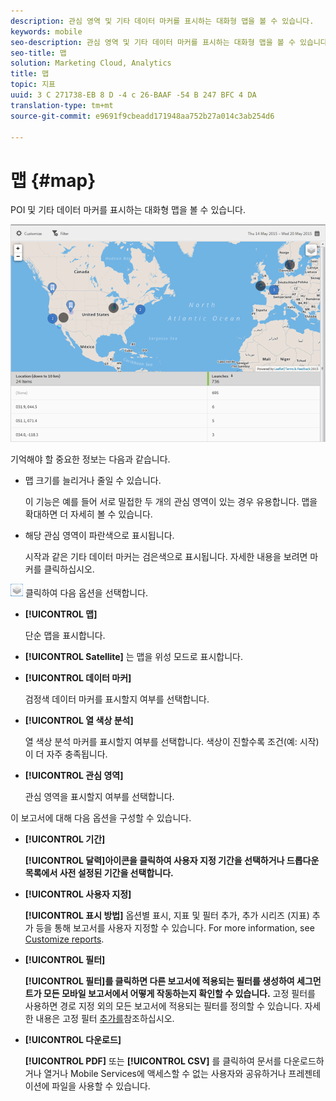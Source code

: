 ```yaml
---
description: 관심 영역 및 기타 데이터 마커를 표시하는 대화형 맵을 볼 수 있습니다.
keywords: mobile
seo-description: 관심 영역 및 기타 데이터 마커를 표시하는 대화형 맵을 볼 수 있습니다.
seo-title: 맵
solution: Marketing Cloud, Analytics
title: 맵
topic: 지표
uuid: 3 C 271738-EB 8 D -4 c 26-BAAF -54 B 247 BFC 4 DA
translation-type: tm+mt
source-git-commit: e9691f9cbeadd171948aa752b27a014c3ab254d6

---
```



# 맵 {#map}

POI 및 기타 데이터 마커를 표시하는 대화형 맵을 볼 수 있습니다.

![](assets/map.png)

기억해야 할 중요한 정보는 다음과 같습니다.

* 맵 크기를 늘리거나 줄일 수 있습니다.

   이 기능은 예를 들어 서로 밀접한 두 개의 관심 영역이 있는 경우 유용합니다. 맵을 확대하면 더 자세히 볼 수 있습니다.
* 해당 관심 영역이 파란색으로 표시됩니다.

   시작과 같은 기타 데이터 마커는 검은색으로 표시됩니다. 자세한 내용을 보려면 마커를 클릭하십시오.

![레이어를](assets/map_layers.png) 클릭하여 다음 옵션을 선택합니다.

* **[!UICONTROL 맵]**

   단순 맵을 표시합니다.

* **[!UICONTROL Satellite]**
는 맵을 위성 모드로 표시합니다.

* **[!UICONTROL 데이터 마커]**

   검정색 데이터 마커를 표시할지 여부를 선택합니다.

* **[!UICONTROL 열 색상 분석]**

   열 색상 분석 마커를 표시할지 여부를 선택합니다. 색상이 진할수록 조건(예: 시작)이 더 자주 충족됩니다.

* **[!UICONTROL 관심 영역]**

   관심 영역을 표시할지 여부를 선택합니다.

이 보고서에 대해 다음 옵션을 구성할 수 있습니다.

* **[!UICONTROL 기간]**

   **[!UICONTROL 달력]아이콘을 클릭하여 사용자 지정 기간을 선택하거나 드롭다운 목록에서 사전 설정된 기간을 선택합니다.**

* **[!UICONTROL 사용자 지정]**

   **[!UICONTROL 표시 방법]** 옵션별 표시, 지표 및 필터 추가, 추가 시리즈 (지표) 추가 등을 통해 보고서를 사용자 지정할 수 있습니다. For more information, see [Customize reports](/help/using/usage/reports-customize/t-reports-customize.md).

* **[!UICONTROL 필터]**

   **[!UICONTROL 필터]를 클릭하면 다른 보고서에 적용되는 필터를 생성하여 세그먼트가 모든 모바일 보고서에서 어떻게 작동하는지 확인할 수 있습니다.** 고정 필터를 사용하면 경로 지정 외의 모든 보고서에 적용되는 필터를 정의할 수 있습니다. 자세한 내용은 고정 필터 [추가를](/help/using/usage/reports-customize/t-sticky-filter.md)참조하십시오.

* **[!UICONTROL 다운로드]**

   **[!UICONTROL PDF]** 또는 **[!UICONTROL CSV]** 를 클릭하여 문서를 다운로드하거나 열거나 Mobile Services에 액세스할 수 없는 사용자와 공유하거나 프레젠테이션에 파일을 사용할 수 있습니다.
